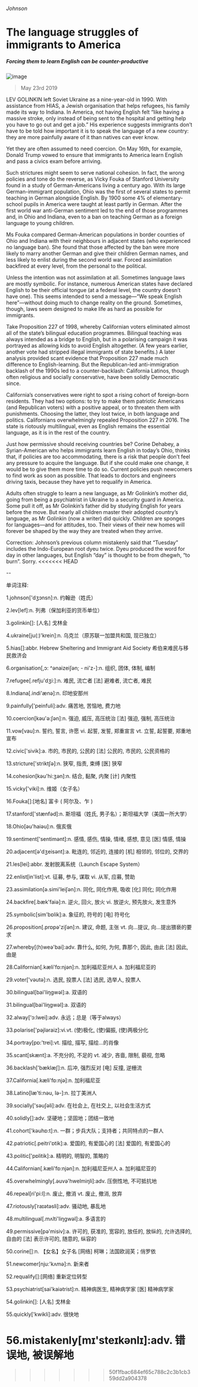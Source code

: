 ###### Johnson
# The language struggles of immigrants to America 
##### Forcing them to learn English can be counter-productive 
![image](images/20190525_bkd001.jpg) 
> May 23rd 2019 
LEV GOLINKIN left Soviet Ukraine as a nine-year-old in 1990. With assistance from HIAS, a Jewish organisation that helps refugees, his family made its way to Indiana. In America, not having English felt “like having a massive stroke, only instead of being sent to the hospital and getting help you have to go out and get a job.” His experience suggests immigrants don’t have to be told how important it is to speak the language of a new country: they are more painfully aware of it than natives can ever know. 
Yet they are often assumed to need coercion. On May 16th, for example, Donald Trump vowed to ensure that immigrants to America learn English and pass a civics exam before arriving. 
Such strictures might seem to serve national cohesion. In fact, the wrong policies and tone do the reverse, as Vicky Fouka of Stanford University found in a study of German-Americans living a century ago. With its large German-immigrant population, Ohio was the first of several states to permit teaching in German alongside English. By 1900 some 4% of elementary-school pupils in America were taught at least partly in German. After the first world war anti-German sentiment led to the end of those programmes and, in Ohio and Indiana, even to a ban on teaching German as a foreign language to young children. 
Ms Fouka compared German-American populations in border counties of Ohio and Indiana with their neighbours in adjacent states (who experienced no language ban). She found that those affected by the ban were more likely to marry another German and give their children German names, and less likely to enlist during the second world war. Forced assimilation backfired at every level, from the personal to the political. 
Unless the intention was not assimilation at all. Sometimes language laws are mostly symbolic. For instance, numerous American states have declared English to be their official tongue (at a federal level, the country doesn’t have one). This seems intended to send a message—“We speak English here”—without doing much to change reality on the ground. Sometimes, though, laws seem designed to make life as hard as possible for immigrants. 
Take Proposition 227 of 1998, whereby Californian voters eliminated almost all of the state’s bilingual education programmes. Bilingual teaching was always intended as a bridge to English, but in a polarising campaign it was portrayed as allowing kids to avoid English altogether. (A few years earlier, another vote had stripped illegal immigrants of state benefits.) A later analysis provided scant evidence that Proposition 227 made much difference to English-learning. But the Republican-led anti-immigration backlash of the 1990s led to a counter-backlash: California Latinos, though often religious and socially conservative, have been solidly Democratic since. 
California’s conservatives were right to spot a rising cohort of foreign-born residents. They had two options: to try to make them patriotic Americans (and Republican voters) with a positive appeal, or to threaten them with punishments. Choosing the latter, they lost twice, in both language and politics. Californians overwhelmingly repealed Proposition 227 in 2016. The state is riotously multilingual, even as English remains the essential language, as it is in the rest of the country. 
Just how permissive should receiving countries be? Corine Dehabey, a Syrian-American who helps immigrants learn English in today’s Ohio, thinks that, if policies are too accommodating, there is a risk that people don’t feel any pressure to acquire the language. But if she could make one change, it would be to give them more time to do so. Current policies push newcomers to find work as soon as possible. That leads to doctors and engineers driving taxis, because they have yet to requalify in America. 
Adults often struggle to learn a new language, as Mr Golinkin’s mother did, going from being a psychiatrist in Ukraine to a security guard in America. Some pull it off, as Mr Golinkin’s father did by studying English for years before the move. But nearly all children master their adopted country’s language, as Mr Golinkin (now a writer) did quickly. Children are sponges for languages—and for attitudes, too. Their views of their new homes will forever be shaped by the way they are treated when they arrive. 
Correction: Johnson’s previous column mistakenly said that “Tuesday” includes the Indo-European root dyeu twice. Dyeu produced the word for day in other languages, but English “day” is thought to be from dhegwh, “to burn”. Sorry. 
<<<<<<< HEAD
-- 
 单词注释:
1.johnson['dʒɔnsn]:n. 约翰逊（姓氏） 
2.lev[lef]:n. 列弗（保加利亚的货币单位） 
3.golinkin[]: [人名] 戈林金 
4.ukraine[ju(:)'krein]:n. 乌克兰（原苏联一加盟共和国, 现已独立） 
5.hias[]:abbr. Hebrew Sheltering and Immigrant Aid Society 希伯来难民与移民救济会 
6.organisation[,ɔ: ^әnaizeiʃən; - ni'z-]:n. 组织, 团体, 体制, 编制 
7.refugee[.refju'dʒi:]:n. 难民, 流亡者 [法] 避难者, 流亡者, 难民 
8.Indiana[.indi'ænә]:n. 印地安那州 
9.painfully['peinfuli]:adv. 痛苦地, 苦恼地, 费力地 
10.coercion[kәu'ә:ʃәn]:n. 强迫, 威压, 高压统治 [法] 强迫, 强制, 高压统治 
11.vow[vau]:n. 誓约, 誓言, 许愿 vi. 起誓, 发誓, 郑重宣言 vt. 立誓, 起誓要, 郑重地宣布 
12.civic['sivik]:a. 市的, 市民的, 公民的 [法] 公民的, 市民的, 公民资格的 
13.stricture['striktʃә]:n. 狭窄, 指责, 束缚 [医] 狭窄 
14.cohesion[kәu'hi:ʒәn]:n. 结合, 黏聚, 内聚 [计] 内聚性 
15.vicky['viki]:n. 维姬（女子名） 
16.Fouka[]:[地名] 富卡 ( 阿尔及、乍 ) 
17.stanford['stænfәd]:n. 斯坦福（姓氏, 男子名）；斯坦福大学（美国一所大学） 
18.Ohio[әu'haiәu]:n. 俄亥俄 
19.sentiment['sentimәnt]:n. 感情, 感伤, 情操, 情绪, 感想, 意见 [医] 情感, 情操 
20.adjacent[ә'dʒeisәnt]:a. 毗连的, 邻近的, 连接的 [机] 相邻的, 邻位的, 交界的 
21.les[lei]:abbr. 发射脱离系统（Launch Escape System） 
22.enlist[in'list]:vt. 征募, 参与, 谋取 vi. 从军, 应募, 赞助 
23.assimilation[ә.simi'leiʃәn]:n. 同化, 同化作用, 吸收 [化] 同化; 同化作用 
24.backfire[.bæk'faiә]:n. 逆火, 回火, 放火 vi. 放逆火, 预先放火, 发生意外 
25.symbolic[sim'bɒlik]:a. 象征的, 符号的 [电] 符号化 
26.proposition[.prɒpә'ziʃәn]:n. 建议, 命题, 主张 vt. 向...提议, 向...提出猥亵的要求 
27.whereby[(h)weә'bai]:adv. 靠什么, 如何, 为何, 靠那个, 因此, 由此 [法] 因此, 由是 
28.Californian[.kæli'fɒ:njәn]:n. 加利福尼亚州人 a. 加利福尼亚的 
29.voter['vәutә]:n. 选民, 投票人 [法] 选民, 选举人, 投票人 
30.bilingual[bai'liŋgwәl]:a. 双语的 
31.bilingual[bai'liŋgwәl]:a. 双语的 
32.alway['ɔ:lwei]:adv. 永远；总是（等于always） 
33.polarise['pәjlәraiz]:vi.vt. (使)极化, (使)偏振, (使)两极分化 
34.portray[pɒ:'trei]:vt. 描绘, 描写, 描绘...的肖像 
35.scant[skænt]:a. 不充分的, 不足的 vt. 减少, 吝啬, 限制, 藐视, 忽略 
36.backlash['bæklæʃ]:n. 后冲, 强烈反对 [电] 反撞, 逆栅流 
37.California[.kæli'fɒ:njә]:n. 加利福尼亚 
38.Latino[læ'ti:nәu, lә-]:n. 拉丁美洲人 
39.socially['sәuʃәli]:adv. 在社会上, 在社交上, 以社会生活方式 
40.solidly[]:adv. 坚硬地；坚固地；团结一致地 
41.cohort['kәuhɒ:t]:n. 一群；步兵大队；支持者；共同特点的一群人 
42.patriotic[.peitri'ɒtik]:a. 爱国的, 有爱国心的 [法] 爱国的, 有爱国心的 
43.politic['pɒlitik]:a. 精明的, 明智的, 策略的 
44.Californian[.kæli'fɒ:njәn]:n. 加利福尼亚州人 a. 加利福尼亚的 
45.overwhelmingly[.әuvә'hwelmiŋli]:adv. 压倒性地, 不可抵抗地 
46.repeal[ri'pi:l]:n. 废止, 撤消 vt. 废止, 撤消, 放弃 
47.riotously[ˈraɪətəsli]:adv. 骚动地, 暴乱地 
48.multilingual[.mʌlti'liŋgwәl]:a. 多语言的 
49.permissive[pә'misiv]:a. 许可的, 获准的, 宽容的, 放任的, 放纵的, 允许选择的, 自由的 [法] 表示许可的, 随意的, 纵容的 
50.corine[]:n. 【女名】女子名 [网络] 柯琳；法国欧润芙；俏罗依 
51.newcomer[nju:'kʌmә]:n. 新来者 
52.requalify[]:[网络] 重新定位转型 
53.psychiatrist[sai'kaiәtrist]:n. 精神病医生, 精神病学家 [医] 精神病学家 
54.golinkin[]: [人名] 戈林金 
55.quickly['kwikli]:adv. 很快地 
56.mistakenly[mɪ'steɪkənlɪ]:adv. 错误地, 被误解地 
=======
>>>>>>> 50f1fbac684ef65c788c2c3b1cb359dd2a904378
